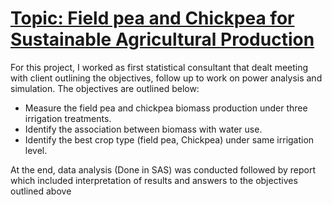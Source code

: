 
# [Topic: Field pea and Chickpea for Sustainable Agricultural Production](https://github.com/regminitu/Coursework-Consulting)

For this project, I worked as first statistical consultant that dealt meeting with client outlining the objectives, follow up to work on power analysis and simulation. The objectives are outlined below: 
* Measure the field pea and chickpea biomass production under three irrigation treatments.
* Identify the association between biomass with water use.
* Identify the best crop type (field pea, Chickpea) under same irrigation level.

At the end, data analysis (Done in SAS) was conducted followed by report which included interpretation of results and answers to the objectives outlined above

